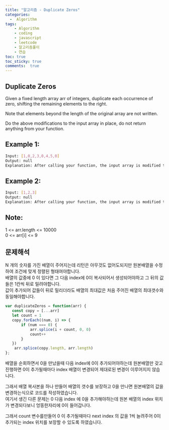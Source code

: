 ```yaml
---
title: "알고리즘 - Duplicate Zeros"
categories: 
  -  Algorithm
tags: 
    - Algorithm
    - coding
    - javascript
    - leetcode
    - 알고리즘풀이
    - 연습
toc: true
toc_sticky: true
comments:  true
---
```


## Duplicate Zeros

Given a fixed length array arr of integers, duplicate each occurrence of zero, shifting the remaining elements to the right.
  
Note that elements beyond the length of the original array are not written.
  
Do the above modifications to the input array in place, do not return anything from your function.
  

## Example 1:

```bash
Input: [1,0,2,3,0,4,5,0]
Output: null
Explanation: After calling your function, the input array is modified to: [1,0,0,2,3,0,0,4]
```

## Example 2:

```bash
Input: [1,2,3]
Output: null
Explanation: After calling your function, the input array is modified to: [1,2,3]
```
 

## Note:

1 <= arr.length <= 10000  
0 <= arr[i] <= 9

## 문제해석
N 개의 숫자를 가진 배열이 주어지는데 리턴은 아무것도 없어도되지만 원본배열을 수정하여 조건에 맞게 정렬된 형태여야합니다.  
배열의 값중에 0 이 있다면 그 다음 index에 0이 복사되어서 생성되어야하고 그 뒤의 값들은 1칸씩 뒤로 밀려야합니다.  
값이 추가되어 값들이 뒤로 밀리더라도 배열의 최대값은 처음 주어진 배열의 최대갯수와 동일해야합니다.
  
```javascript
var duplicateZeros = function(arr) {
   const copy = [...arr]
   let count = 1
   copy.forEach((num, i) => {
       if (num === 0) {
           arr.splice(i + count, 0, 0)
           count++
       }
   })
    arr.splice(copy.length, arr.length)
};
```

배열을 순회하면서 0을 만났을때 다음 index에 0이 추가되어야하는데 원본배열만 갖고 진행하면 0이 추가될때마다 index 배열이 변경되어 제대로된 변경이 이루어지지 않습니다.
  
그래서 배열 복사본을 하나 만들어 배열의 갯수를 보장하고 0을 만나면 원본배열의 값을 변경하는식으로 코드를 작성하였습니다.  
여기서 생긴 다른 문제는 0 다음 index 에 0을 추가해야하는데 원본 배열의 index 위치가 변경되다보니 엉뚱한자리에 0이 들어갑니다.
  
그래서 count 변수를만들어 0 이 추가될때마다 next index 의 값을 1씩 늘려주어 0이 추가되는 index 위치를 보장할 수 있도록 하였습니다.